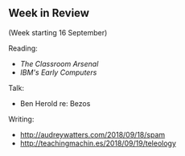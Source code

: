 ## Week in Review

(Week starting 16 September)

Reading:
* _The Classroom Arsenal_
* _IBM's Early Computers_

Talk:
* Ben Herold re: Bezos

Writing:
* http://audreywatters.com/2018/09/18/spam
* http://teachingmachin.es/2018/09/19/teleology
